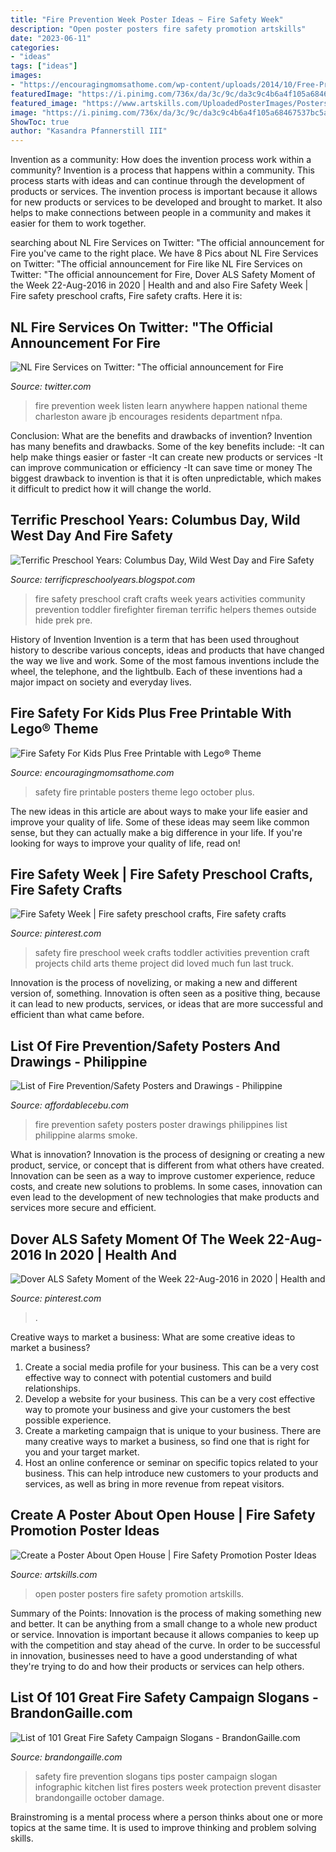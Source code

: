 ```yaml
---
title: "Fire Prevention Week Poster Ideas ~ Fire Safety Week"
description: "Open poster posters fire safety promotion artskills"
date: "2023-06-11"
categories:
- "ideas"
tags: ["ideas"]
images:
- "https://encouragingmomsathome.com/wp-content/uploads/2014/10/Free-Printable-Fire-Safety-For-Kids-October.jpg"
featuredImage: "https://i.pinimg.com/736x/da/3c/9c/da3c9c4b6a4f105a68467537bc5a797b.jpg"
featured_image: "https://www.artskills.com/UploadedPosterImages/Posters/Zoom/20120113125021-468272675954.jpg"
image: "https://i.pinimg.com/736x/da/3c/9c/da3c9c4b6a4f105a68467537bc5a797b.jpg"
ShowToc: true
author: "Kasandra Pfannerstill III"
---
```



Invention as a community: How does the invention process work within a community?
Invention is a process that happens within a community. This process starts with ideas and can continue through the development of products or services. The invention process is important because it allows for new products or services to be developed and brought to market. It also helps to make connections between people in a community and makes it easier for them to work together.

	

		
searching about NL Fire Services on Twitter: &quot;The official announcement for Fire you've came to the right place. We have 8 Pics about NL Fire Services on Twitter: &quot;The official announcement for Fire like NL Fire Services on Twitter: &quot;The official announcement for Fire, Dover ALS Safety Moment of the Week 22-Aug-2016 in 2020 | Health and and also Fire Safety Week | Fire safety preschool crafts, Fire safety crafts. Here it is:
		
    
## NL Fire Services On Twitter: &quot;The Official Announcement For Fire

<img loading=lazy src="https://pbs.twimg.com/media/DfcT96QUEAEhJ5f.jpg:large" onerror="this.onerror=null;this.src='https://tse4.mm.bing.net/th?id=OIP.iccwwtryall2qnpHBrNW_gHaKS&amp;pid=15.1';" alt="NL Fire Services on Twitter: &quot;The official announcement for Fire">

_Source: twitter.com_

>fire prevention week listen learn anywhere happen national theme charleston aware jb encourages residents department nfpa. 

	

Conclusion: What are the benefits and drawbacks of invention?
Invention has many benefits and drawbacks. Some of the key benefits include: 
-It can help make things easier or faster 
-It can create new products or services 
-It can improve communication or efficiency 
-It can save time or money 
The biggest drawback to invention is that it is often unpredictable, which makes it difficult to predict how it will change the world.

    
## Terrific Preschool Years: Columbus Day, Wild West Day And Fire Safety

<img loading=lazy src="http://2.bp.blogspot.com/-RDcstXfoaxM/Vjj79o_2W3I/AAAAAAAABrQ/cNAMAmOpBik/s1600/DSC00468.JPG" onerror="this.onerror=null;this.src='https://tse1.mm.bing.net/th?id=OIP.BoSRLUdHD_dvleNFAD1LFwHaJ4&amp;pid=15.1';" alt="Terrific Preschool Years: Columbus Day, Wild West Day and Fire Safety">

_Source: terrificpreschoolyears.blogspot.com_

>fire safety preschool craft crafts week years activities community prevention toddler firefighter fireman terrific helpers themes outside hide prek pre. 

	

History of Invention
Invention is a term that has been used throughout history to describe various concepts, ideas and products that have changed the way we live and work. Some of the most famous inventions include the wheel, the telephone, and the lightbulb. Each of these inventions had a major impact on society and everyday lives.

    
## Fire Safety For Kids Plus Free Printable With Lego® Theme

<img loading=lazy src="https://encouragingmomsathome.com/wp-content/uploads/2014/10/Free-Printable-Fire-Safety-For-Kids-October.jpg" onerror="this.onerror=null;this.src='https://tse4.mm.bing.net/th?id=OIP.-ZgJFPcNgUMUh27cfO_U6AHaLH&amp;pid=15.1';" alt="Fire Safety For Kids Plus Free Printable with Lego® Theme">

_Source: encouragingmomsathome.com_

>safety fire printable posters theme lego october plus. 

	

The new ideas in this article are about ways to make your life easier and improve your quality of life. Some of these ideas may seem like common sense, but they can actually make a big difference in your life. If you're looking for ways to improve your quality of life, read on!

    
## Fire Safety Week | Fire Safety Preschool Crafts, Fire Safety Crafts

<img loading=lazy src="https://i.pinimg.com/originals/2a/ff/38/2aff381e28479c074800dade7576755c.jpg" onerror="this.onerror=null;this.src='https://tse3.mm.bing.net/th?id=OIP.nccUZtZAL5xLBS5J5WK6BAHaJ4&amp;pid=15.1';" alt="Fire Safety Week | Fire safety preschool crafts, Fire safety crafts">

_Source: pinterest.com_

>safety fire preschool week crafts toddler activities prevention craft projects child arts theme project did loved much fun last truck. 

	

Innovation is the process of novelizing, or making a new and different version of, something. Innovation is often seen as a positive thing, because it can lead to new products, services, or ideas that are more successful and efficient than what came before.

    
## List Of Fire Prevention/Safety Posters And Drawings - Philippine

<img loading=lazy src="https://www.affordablecebu.com/pictures/articles/philippines/Fire-Prevention-Safety-Poster-6.jpg" onerror="this.onerror=null;this.src='https://tse2.mm.bing.net/th?id=OIP.xGuIeNraovwCC8Ac3najCQAAAA&amp;pid=15.1';" alt="List of Fire Prevention/Safety Posters and Drawings - Philippine">

_Source: affordablecebu.com_

>fire prevention safety posters poster drawings philippines list philippine alarms smoke. 

	

What is innovation?
Innovation is the process of designing or creating a new product, service, or concept that is different from what others have created. Innovation can be seen as a way to improve customer experience, reduce costs, and create new solutions to problems. In some cases, innovation can even lead to the development of new technologies that make products and services more secure and efficient.

    
## Dover ALS Safety Moment Of The Week 22-Aug-2016 In 2020 | Health And

<img loading=lazy src="https://i.pinimg.com/736x/da/3c/9c/da3c9c4b6a4f105a68467537bc5a797b.jpg" onerror="this.onerror=null;this.src='https://tse3.mm.bing.net/th?id=OIP.klP5FxrvANjFCjl29ML6vwHaJ4&amp;pid=15.1';" alt="Dover ALS Safety Moment of the Week 22-Aug-2016 in 2020 | Health and">

_Source: pinterest.com_

>. 

	

Creative ways to market a business: What are some creative ideas to market a business?
1. Create a social media profile for your business. This can be a very cost effective way to connect with potential customers and build relationships.
2. Develop a website for your business. This can be a very cost effective way to promote your business and give your customers the best possible experience.
3. Create a marketing campaign that is unique to your business. There are many creative ways to market a business, so find one that is right for you and your target market.
4. Host an online conference or seminar on specific topics related to your business. This can help introduce new customers to your products and services, as well as bring in more revenue from repeat visitors.

    
## Create A Poster About Open House | Fire Safety Promotion Poster Ideas

<img loading=lazy src="https://www.artskills.com/UploadedPosterImages/Posters/Zoom/20120113125021-468272675954.jpg" onerror="this.onerror=null;this.src='https://tse3.mm.bing.net/th?id=OIP.V5-WJTgY97NRfyNPqlivvAHaJb&amp;pid=15.1';" alt="Create a Poster About Open House | Fire Safety Promotion Poster Ideas">

_Source: artskills.com_

>open poster posters fire safety promotion artskills. 

	

Summary of the Points:
Innovation is the process of making something new and better. It can be anything from a small change to a whole new product or service. Innovation is important because it allows companies to keep up with the competition and stay ahead of the curve. In order to be successful in innovation, businesses need to have a good understanding of what they're trying to do and how their products or services can help others.

    
## List Of 101 Great Fire Safety Campaign Slogans - BrandonGaille.com

<img loading=lazy src="https://brandongaille.com/wp-content/uploads/2013/08/Fire-Safety-Statistics-and-Trends1.jpg" onerror="this.onerror=null;this.src='https://tse3.mm.bing.net/th?id=OIP.v1LEuzAFE9GntgsMS4E69QHaMo&amp;pid=15.1';" alt="List of 101 Great Fire Safety Campaign Slogans - BrandonGaille.com">

_Source: brandongaille.com_

>safety fire prevention slogans tips poster campaign slogan infographic kitchen list fires posters week protection prevent disaster brandongaille october damage. 

	

Brainstroming is a mental process where a person thinks about one or more topics at the same time. It is used to improve thinking and problem solving skills.

